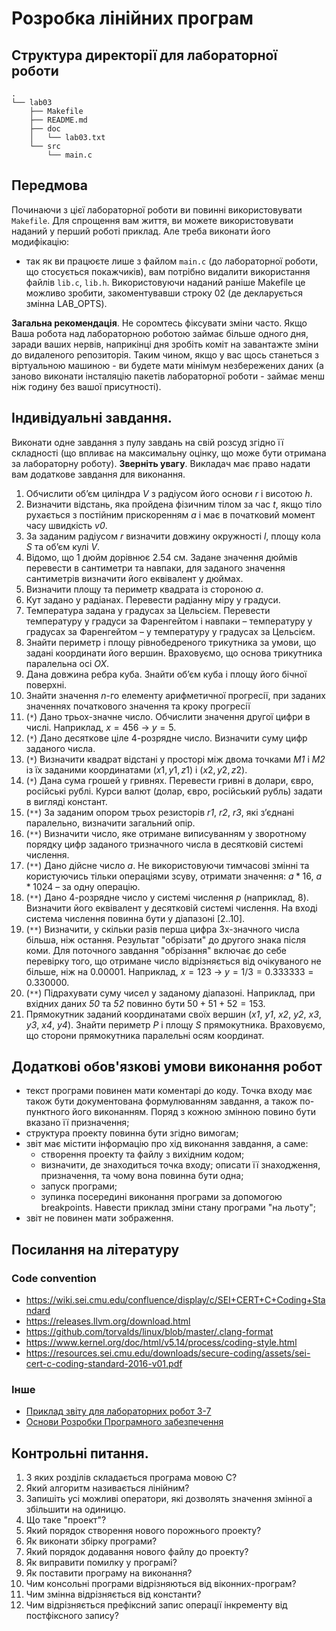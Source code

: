 # Розробка лінійних програм

## Структура директорії для лабораторної роботи

```
.
└── lab03
    ├── Makefile
    ├── README.md
    ├── doc
    │   └── lab03.txt
    └── src
        └── main.c
```

## Передмова

Починаючи з цієї лабораторної роботи ви повинні використовувати `Makefile`. Для спрощення вам життя, ви можете використовувати наданий у перший роботі приклад. Але треба виконати його модифікацію:

- так як ви працюєте лише з файлом `main.c` (до лабораторної роботи, що стосується покажчиків), вам потрібно видалити використання файлів `lib.c`, `lib.h`. Використовуючи наданий раніше Makefile це можливо зробити, закоментувавши строку 02 (де декларується змінна LAB_OPTS).

**Загальна рекомендація**. Не соромтесь фіксувати зміни часто. Якщо Ваша робота над лабораторною роботою займає більше одного дня, заради ваших нервів, наприкінці дня зробіть коміт на завантажте зміни до видаленого репозиторія. Таким чином, якщо у вас щось станеться з віртуальною машиною - ви будете мати мінімум незбережених даних (а заново виконати інсталяцію пакетів лабораторної роботи - займає менш ніж годину без вашої присутності).


## Індивідуальні завдання.

Виконати одне завдання з пулу завдань на свій розсуд згідно її складності (що впливає на максимальну оцінку, що може бути отримана за лабораторну роботу). **Зверніть увагу**. Викладач має право надати вам додаткове завдання для виконання.

1.	Обчислити об’єм циліндра *V* з радіусом його основи *r* і висотою *h*.
2.	Визначити відстань, яка пройдена фізичним тілом за час *t*, якщо тіло рухається з постійним прискоренням *a* і має в початковий момент часу швидкість *v0*.
3.	За заданим радіусом *r* визначити довжину окружності *l*, площу кола *S* та об’єм кулі *V*. 
4.	Відомо, що 1 дюйм дорівнює 2.54 см. Задане значення дюймів перевести в сантиметри та навпаки, для заданого значення сантиметрів визначити його еквівалент у дюймах.
5.	Визначити площу та периметр квадрата із стороною *a*.
6.	Кут задано у радіанах. Перевести радіанну міру у градуси.
7.	Температура задана у градусах за Цельсієм. Перевести температуру у градуси за Фаренгейтом і навпаки – температуру у градусах за Фаренгейтом – у температуру у градусах за Цельсієм.
8.	Знайти периметр і площу рівнобедреного трикутника за умови, що задані координати його вершин. Враховуємо, що основа трикутника паралельна осі *OX*.
9.	Дана довжина ребра куба. Знайти об’єм куба і площу його бічної поверхні.
10.	Знайти значення *n*-го елементу арифметичної прогресії, при заданих значеннях початкового значення та кроку прогресії
12.	(`*`) Дано трьох-значне число. Обчислити значення другої цифри в числі. 
Наприклад, $x = 456$  ->  $y = 5$.
13.	(`*`) Дано десяткове ціле 4-розрядне число. Визначити суму цифр заданого числа.
14.	(`*`) Визначити квадрат відстані у просторі між двома точками *M1* і *M2* із їх заданими координатами $(x1, y1, z1)$ і $(x2, y2, z2)$.
15.	(`*`) Дана сума грошей у гривнях. Перевести гривні в долари, євро, російські рублі.  Курси валют (долар, євро, російський рубль) задати в вигляді констант.
16.	(`**`) За заданим опором трьох резисторів *r1*, *r2*, *r3*, які з’єднані паралельно, визначити загальний опір.
17.	(`**`) Визначити число, яке отримане виписуванням у зворотному порядку цифр заданого тризначного числа в десятковій системі числення.
18.	(`**`) Дано дійсне число *a*. Не використовуючи тимчасові змінні та користуючись тільки операціями зсуву, отримати значення: $a * 16$, $a * 1024$ – за одну операцію.
19.	(`**`) Дано 4-розрядне число у системі числення *p* (наприклад, 8). Визначити його еквівалент у десятковій системі числення. На вході система числення повинна бути у діапазоні [2..10].
20.	(`**`) Визначити, у скільки разів перша цифра 3х-значного числа більша, ніж остання. Результат "обрізати" до другого знака після коми. Для поточного завдання "обрізання" включає до себе перевірку того, що отримане число відрізняється від очікуваного не більше, ніж на 0.00001. Наприклад, $x=123$ ->  $y = 1/3 = 0.333333 = 0.330000$.
21.	(`**`) Підрахувати суму чисел у заданому діапазоні. Наприклад, при вхідних даних *50* та *52* повинно бути $50 + 51 + 52 = 153$.
22.	Прямокутник заданий координатами своїх вершин (*x1*, *y1*, *x2*, *y2*, *x3*, *y3*, *x4*, *y4*). Знайти периметр *P* і площу *S* прямокутника. Враховуємо, що сторони прямокутника паралельні осям координат.


## Додаткові обов'язкові умови виконання робот

- текст програми повинен мати коментарі до коду. Точка входу має також бути документована формулюванням завдання, а також по-пунктного його виконанням. Поряд з кожною змінною повино бути вказано її призначення; 
- структура проекту повинна бути згідно вимогам;
- звіт має містити інформацію про хід виконання завдання, а саме:
   - створення проекту та файлу з вихідним кодом;
   - визначити, де знаходиться точка входу; описати її знаходження, призначення, та чому вона повинна бути одна;
   - запуск програми; 
   - зупинка посередині виконання програми за допомогою breakpoints. Навести приклад зміни стану програми "на льоту";
- звіт не повинен мати зображення.

## Посилання на літературу
### Code convention
- https://wiki.sei.cmu.edu/confluence/display/c/SEI+CERT+C+Coding+Standard
- https://releases.llvm.org/download.html
- https://github.com/torvalds/linux/blob/master/.clang-format
- https://www.kernel.org/doc/html/v5.14/process/coding-style.html
- https://resources.sei.cmu.edu/downloads/secure-coding/assets/sei-cert-c-coding-standard-2016-v01.pdf

### Інше
- [Приклад звіту для лабораторних робот 3-7](./sample-report.txt)
- [Основи Розробки Програмного забезпечення](https://github.com/davydov-vyacheslav/Programming/blob/master/theory/Основи%20розробки.pdf)

## Контрольні питання. 
1.	З яких розділів складається програма мовою С? 
2.	Який алгоритм називається лінійним?
3.	Запишіть усі можливі оператори, які дозволять значення змінної a збільшити на одиницю.
4.	Що таке "проект"?
5.	Який порядок створення нового порожнього проекту? 
6.	Як виконати збірку програми?
7.	Який порядок додавання нового файлу до проекту?
8.	Як виправити помилку у програмі?
9.	Як поставити програму на виконання?
10.	Чим консольні програми відрізняються від віконних-програм?
11.	Чим змінна відрізняється від константи?
12.	Чим відрізняється префіксний запис операції інкременту від постфіксного запису?
